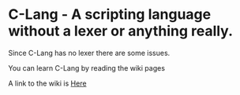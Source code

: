 # C-Lang - A scripting language without a lexer or anything really.

Since C-Lang has no lexer there are some issues.

You can learn C-Lang by reading the wiki pages

A link to the wiki is <a href="https://github.com/pyudev-x-projects/c-lang/wiki">Here</a>
